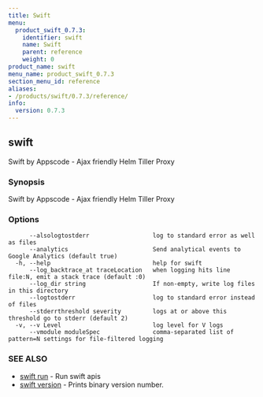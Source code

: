 ```yaml
---
title: Swift
menu:
  product_swift_0.7.3:
    identifier: swift
    name: Swift
    parent: reference
    weight: 0
product_name: swift
menu_name: product_swift_0.7.3
section_menu_id: reference
aliases:
- /products/swift/0.7.3/reference/
info:
  version: 0.7.3
---
```


## swift

Swift by Appscode - Ajax friendly Helm Tiller Proxy

### Synopsis

Swift by Appscode - Ajax friendly Helm Tiller Proxy

### Options

```
      --alsologtostderr                  log to standard error as well as files
      --analytics                        Send analytical events to Google Analytics (default true)
  -h, --help                             help for swift
      --log_backtrace_at traceLocation   when logging hits line file:N, emit a stack trace (default :0)
      --log_dir string                   If non-empty, write log files in this directory
      --logtostderr                      log to standard error instead of files
      --stderrthreshold severity         logs at or above this threshold go to stderr (default 2)
  -v, --v Level                          log level for V logs
      --vmodule moduleSpec               comma-separated list of pattern=N settings for file-filtered logging
```

### SEE ALSO

* [swift run](/products/swift/0.7.3/reference/swift_run)	 - Run swift apis
* [swift version](/products/swift/0.7.3/reference/swift_version)	 - Prints binary version number.

